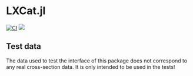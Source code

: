# LXCat.jl
[![CI](https://github.com/jqfeld/LXCat.jl/actions/workflows/CI.yml/badge.svg)](https://github.com/jqfeld/LXCat.jl/actions/workflows/CI.yml)
[![](https://img.shields.io/badge/docs-dev-blue.svg)](https://jqfeld.github.io/LXCat.jl/dev)
## Test data
The data used to test the interface of this package does not correspond to any
real cross-section data. It is only intended to be used in the tests!

